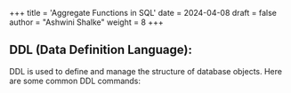 +++
title = 'Aggregate Functions in SQL'
date = 2024-04-08
draft = false
author = "Ashwini Shalke"
weight = 8
+++

## DDL (Data Definition Language):

DDL is used to define and manage the structure of database objects. Here are some common DDL commands:
